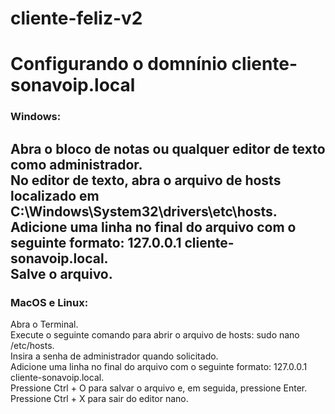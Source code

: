 # cliente-feliz-v2
 


<h1>Configurando o domnínio cliente-sonavoip.local</h1>

<h3>Windows:</h3>

Abra o bloco de notas ou qualquer editor de texto como administrador.<br>
No editor de texto, abra o arquivo de hosts localizado em C:\Windows\System32\drivers\etc\hosts.<br>
Adicione uma linha no final do arquivo com o seguinte formato: 127.0.0.1  cliente-sonavoip.local.<br>
Salve o arquivo.<br>
---
<h3>MacOS e Linux:</h3>

Abra o Terminal.<br>
Execute o seguinte comando para abrir o arquivo de hosts: sudo nano /etc/hosts.<br>
Insira a senha de administrador quando solicitado.<br>
Adicione uma linha no final do arquivo com o seguinte formato: 127.0.0.1  cliente-sonavoip.local.<br>
Pressione Ctrl + O para salvar o arquivo e, em seguida, pressione Enter.<br>
Pressione Ctrl + X para sair do editor nano.<br>